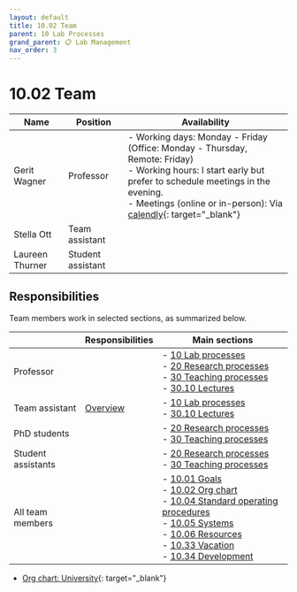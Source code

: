 ```yaml
---
layout: default
title: 10.02 Team
parent: 10 Lab Processes
grand_parent: 📋 Lab Management
nav_order: 3
---
```


# 10.02 Team

| Name                   | Position           | Availability                    |
|------------------------|--------------------|---------------------------------|
| Gerit Wagner           | Professor          | - Working days: Monday - Friday (Office: Monday - Thursday, Remote: Friday)<br> - Working hours: I start early but prefer to schedule meetings in the evening.<br>- Meetings (online or in-person): Via [calendly](https://calendly.com/gerit-wagner/30min?month=2023-07){: target="_blank"} |
| Stella Ott             | Team assistant     |                                 |
| Laureen Thurner        | Student assistant  |                                 |

<!--
Availabilities are shared on a voluntary basis.
Availability information may refer to days in-the-office vs. remote, or preferred meeting days/times.
For teaching assistants, calendly can be useful to communicate availabilities for online meetings.
-->

## Responsibilities

Team members work in selected sections, as summarized below.

|                               | Responsibilities | Main sections                                                                                                                                                                                                                                                                                                                                                                                                                   |
|-------------------------------|------------------|------------------------------------------------------------------------------------------------------------------------------------------------------------------------------------------------------------------------------------------------------------------------------------------------------------------------------------------------------------|
| Professor                     |                  | -  [10 Lab processes](..)<br> -  [20 Research processes](../../20-research/20_processes/)<br> -  [30 Teaching processes](../../30-teaching/30_processes/) <br>-  [30.10 Lectures](../../30-teaching/30_processes/30.10.lecture.html)                                                                                                                                                                                                                                                                                            |
| Team assistant                | [Overview](10.09.team_assistance.html)    | -  [10 Lab processes](..)<br> -  [30.10 Lectures](../../30-teaching/30_processes/30.10.lecture.html)                                                                                                                                                                                                                                                                                            |
| PhD students                  |                  | -  [20 Research processes](../../20-research/20_processes/)<br> -  [30 Teaching processes](../../30-teaching/30_processes/)                                                                                                                                                                                                                                                                                              |
| Student assistants            |                  | -  [20 Research processes](../../20-research/20_processes/) <br>-  [30 Teaching processes](../../30-teaching/30_processes/)                                                                                                                                                                                                                                                                                                                                                              |
| All team members              |                  | -  [10.01 Goals](10.01.goals.html)<br> -  [10.02 Org chart](10.02.team.html)<br> -  [10.04 Standard operating procedures](10.04.sop.html)<br> -  [10.05 Systems](10.05.systems-overview.html)<br> -  [10.06 Resources](10.06.resources.html)<br> -  [10.33 Vacation](10.33.vacation.html)<br> -  [10.34 Development](10.34.development.html)<br> |

- [Org chart: University](https://www.uni-bamberg.de/zuv/){: target="_blank"}

<!-- 
Team members and responsibilities (ideally with reference to specific categories)
other units
-->
